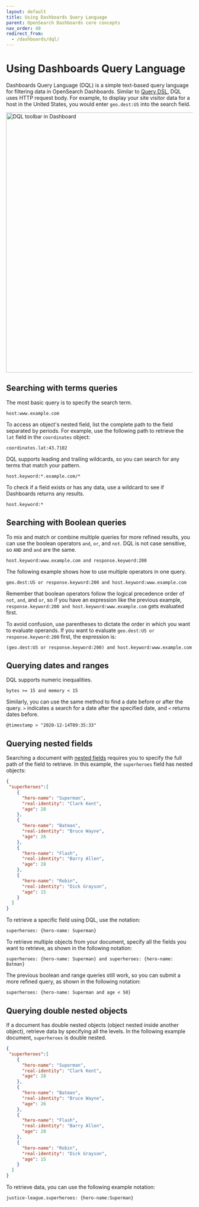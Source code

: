 ```yaml
---
layout: default
title: Using Dashboards Query Language
parent: OpenSearch Dashboards core concepts
nav_order: 40
redirect_from:
  - /dashboards/dql/
---
```


# Using Dashboards Query Language

Dashboards Query Language (DQL) is a simple text-based query language for filtering data in OpenSearch Dashboards. Similar to [Query DSL]({{site.url}}{{site.baseurl}}/opensearch/query-dsl/index), DQL uses HTTP request body. For example, to display your site visitor data for a host in the United States, you would enter `geo.dest:US` into the search field.

<img src="{{site.url}}{{site.baseurl}}/images/dql-interface.png" alt="DQL toolbar in Dashboard" width="700">

## Searching with terms queries

The most basic query is to specify the search term.

```
host:www.example.com
```

To access an object's nested field, list the complete path to the field separated by periods. For example, use the following path to retrieve the `lat` field in the `coordinates` object:

```
coordinates.lat:43.7102
```

DQL supports leading and trailing wildcards, so you can search for any terms that match your pattern.

```
host.keyword:*.example.com/*
```

To check if a field exists or has any data, use a wildcard to see if Dashboards returns any results.

```
host.keyword:*
```

## Searching with Boolean queries

To mix and match or combine multiple queries for more refined results, you can use the boolean operators `and`, `or`, and `not`. DQL is not case sensitive, so `AND` and `and` are the same.

```
host.keyword:www.example.com and response.keyword:200
```

The following example shows how to use multiple operators in one query.

```
geo.dest:US or response.keyword:200 and host.keyword:www.example.com
```

Remember that boolean operators follow the logical precedence order of `not`, `and`, and `or`, so if you have an expression like the previous example, `response.keyword:200 and host.keyword:www.example.com` gets evaluated first.

To avoid confusion, use parentheses to dictate the order in which you want to evaluate operands. If you want to evaluate `geo.dest:US or response.keyword:200` first, the expression is:

```
(geo.dest:US or response.keyword:200) and host.keyword:www.example.com
```

## Querying dates and ranges

DQL supports numeric inequalities.

```
bytes >= 15 and memory < 15
```

Similarly, you can use the same method to find a date before or after the query. `>` indicates a search for a date after the specified date, and `<` returns dates before.

```
@timestamp > "2020-12-14T09:35:33"
```

## Querying nested fields

Searching a document with [nested fields]({{site.url}}{{site.baseurl}}/opensearch/supported-field-types/nested/) requires you to specify the full path of the field to retrieve. In this example, the `superheroes` field has nested objects:

```json
{
 "superheroes":[
    {
      "hero-name": "Superman",
      "real-identity": "Clark Kent",
      "age": 28
    },
    {
      "hero-name": "Batman",
      "real-identity": "Bruce Wayne",
      "age": 26
    },
    {
      "hero-name": "Flash",
      "real-identity": "Barry Allen",
      "age": 28
    },
    {
      "hero-name": "Robin",
      "real-identity": "Dick Grayson",
      "age": 15
    }
  ]
}
```

To retrieve a specific field using DQL, use the notation:

```
superheroes: {hero-name: Superman}
```

To retrieve multiple objects from your document, specify all the fields you want to retrieve, as shown in the following notation:

```
superheroes: {hero-name: Superman} and superheroes: {hero-name: Batman}
```

The previous boolean and range queries still work, so you can submit a more refined query, as shown in the following notation:

```
superheroes: {hero-name: Superman and age < 50}
```

## Querying double nested objects 

If a document has double nested objects (object nested inside another object), retrieve data by specifying all the levels. In the following example document, `superheroes` is double nested.



```json
{
 "superheroes":[
    {
      "hero-name": "Superman",
      "real-identity": "Clark Kent",
      "age": 28
    },
    {
      "hero-name": "Batman",
      "real-identity": "Bruce Wayne",
      "age": 26
    },
    {
      "hero-name": "Flash",
      "real-identity": "Barry Allen",
      "age": 28
    },
    {
      "hero-name": "Robin",
      "real-identity": "Dick Grayson",
      "age": 15
    }
  ]
}
```


To retrieve data, you can use the following example notation: 

```
justice-league.superheroes: {hero-name:Superman}
```
